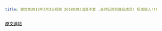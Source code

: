```yaml
---
title: 郭文贵2018年3月3日视频 20180303出其不意 ,会师挺郭后援会成员! 场面感人!!!
---
```


[原文連接](https://gnews.org/ThreadView/53477358)


